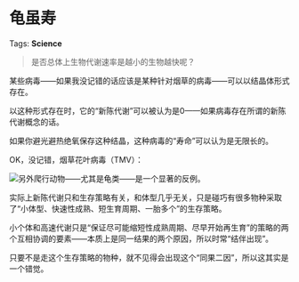 # 龟虽寿

Tags: **Science**

> 是否总体上生物代谢速率是越小的生物越快呢？



某些病毒——如果我没记错的话应该是某种针对烟草的病毒——可以以结晶体形式存在。

以这种形式存在时，它的“新陈代谢”可以被认为是0——如果病毒存在所谓的新陈代谢概念的话。

如果你避光避热绝氧保存这种结晶，这种病毒的“寿命”可以认为是无限长的。

  


OK，没记错，烟草花叶病毒（TMV）：

![](https://pic1.zhimg.com/50/v2-dd25784b995582215155f87f2c312faf_720w.jpg?source=1940ef5c)另外爬行动物——尤其是龟类——是一个显著的反例。

  


实际上新陈代谢只和生存策略有关，和体型几乎无关，只是碰巧有很多物种采取了“小体型、快速性成熟、短生育周期、一胎多个”的生存策略。

小个体和高速代谢只是“保证尽可能缩短性成熟周期、尽早开始再生育”的策略的两个互相协调的要素——本质上是同一结果的两个原因，所以时常“结伴出现”。

只要不是走这个生存策略的物种，就不见得会出现这个“同果二因”，所以这其实是一个错觉。




